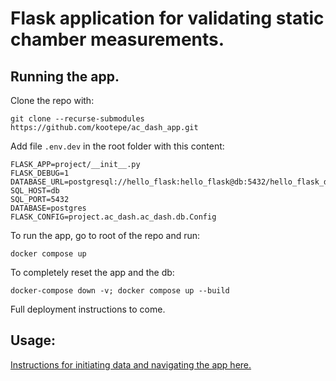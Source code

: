 # Flask application for validating static chamber measurements.

## Running the app.

Clone the repo with:
```
git clone --recurse-submodules https://github.com/kootepe/ac_dash_app.git
```
Add file ```.env.dev``` in the root folder with this content:
```
FLASK_APP=project/__init__.py
FLASK_DEBUG=1
DATABASE_URL=postgresql://hello_flask:hello_flask@db:5432/hello_flask_dev
SQL_HOST=db
SQL_PORT=5432
DATABASE=postgres
FLASK_CONFIG=project.ac_dash.ac_dash.db.Config
```

To run the app, go to root of the repo and run:
```
docker compose up
```
To completely reset the app and the db:
```
docker-compose down -v; docker compose up --build
```

Full deployment instructions to come.

## Usage:

[Instructions for initiating data and navigating the app here.](docs/instructions.md)
